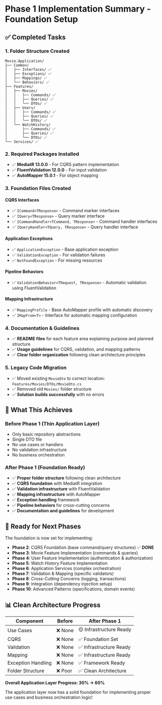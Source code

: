 # Phase 1 Implementation Summary - Foundation Setup

## ✅ **Completed Tasks**

### **1. Folder Structure Created**
```
Movie.Application/
├── Common/
│   ├── Interfaces/ ✅
│   ├── Exceptions/ ✅
│   ├── Mappings/ ✅
│   └── Behaviors/ ✅
├── Features/
│   ├── Movies/
│   │   ├── Commands/ ✅
│   │   ├── Queries/ ✅
│   │   └── DTOs/ ✅
│   ├── Users/
│   │   ├── Commands/ ✅
│   │   ├── Queries/ ✅
│   │   └── DTOs/ ✅
│   └── WatchHistory/
│       ├── Commands/ ✅
│       ├── Queries/ ✅
│       └── DTOs/ ✅
└── Services/ ✅
```

### **2. Required Packages Installed**
- ✅ **MediatR 13.0.0** - For CQRS pattern implementation
- ✅ **FluentValidation 12.0.0** - For input validation
- ✅ **AutoMapper 15.0.1** - For object mapping

### **3. Foundation Files Created**

#### **CQRS Interfaces**
- ✅ `ICommand<TResponse>` - Command marker interfaces
- ✅ `IQuery<TResponse>` - Query marker interface
- ✅ `ICommandHandler<TCommand, TResponse>` - Command handler interfaces
- ✅ `IQueryHandler<TQuery, TResponse>` - Query handler interface

#### **Application Exceptions**
- ✅ `ApplicationException` - Base application exception
- ✅ `ValidationException` - For validation failures
- ✅ `NotFoundException` - For missing resources

#### **Pipeline Behaviors**
- ✅ `ValidationBehavior<TRequest, TResponse>` - Automatic validation using FluentValidation

#### **Mapping Infrastructure**
- ✅ `MappingProfile` - Base AutoMapper profile with automatic discovery
- ✅ `IMapFrom<T>` - Interface for automatic mapping configuration

### **4. Documentation & Guidelines**
- ✅ **README files** for each feature area explaining purpose and planned structure
- ✅ **Usage guidelines** for CQRS, validation, and mapping patterns
- ✅ **Clear folder organization** following clean architecture principles

### **5. Legacy Code Migration**
- ✅ Moved existing `MovieDto` to correct location: `Features/Movies/DTOs/MovieDto.cs`
- ✅ Removed old `Movies/` folder structure
- ✅ **Solution builds successfully** with no errors

## 🎯 **What This Achieves**

### **Before Phase 1 (Thin Application Layer)**
- Only basic repository abstractions
- Single DTO file
- No use cases or handlers
- No validation infrastructure
- No business orchestration

### **After Phase 1 (Foundation Ready)**
- ✅ **Proper folder structure** following clean architecture
- ✅ **CQRS foundation** with MediatR integration
- ✅ **Validation infrastructure** with FluentValidation
- ✅ **Mapping infrastructure** with AutoMapper
- ✅ **Exception handling** framework
- ✅ **Pipeline behaviors** for cross-cutting concerns
- ✅ **Documentation and guidelines** for development

## 🚀 **Ready for Next Phases**

The foundation is now set for implementing:

- **Phase 2**: CQRS Foundation (base command/query structures) ✅ **DONE**
- **Phase 3**: Movie Feature Implementation (commands & queries)
- **Phase 4**: User Feature Implementation (authentication & authorization)
- **Phase 5**: Watch History Feature Implementation
- **Phase 6**: Application Services (complex orchestration)
- **Phase 7**: Validation & Mapping (specific validators)
- **Phase 8**: Cross-Cutting Concerns (logging, transactions)
- **Phase 9**: Integration (dependency injection setup)
- **Phase 10**: Advanced Patterns (specifications, domain events)

## 📊 **Clean Architecture Progress**

| Component | Before | After Phase 1 |
|-----------|---------|---------------|
| Use Cases | ❌ None | 🟡 Infrastructure Ready |
| CQRS | ❌ None | ✅ Foundation Set |
| Validation | ❌ None | ✅ Infrastructure Ready |
| Mapping | ❌ None | ✅ Infrastructure Ready |
| Exception Handling | ❌ None | ✅ Framework Ready |
| Folder Structure | ❌ Poor | ✅ Clean Architecture |

**Overall Application Layer Progress: 30% → 60%**

The application layer now has a solid foundation for implementing proper use cases and business orchestration logic!
